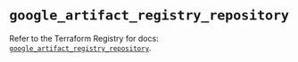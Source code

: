 # `google_artifact_registry_repository`

Refer to the Terraform Registry for docs: [`google_artifact_registry_repository`](https://registry.terraform.io/providers/hashicorp/google/6.40.0/docs/resources/artifact_registry_repository).
